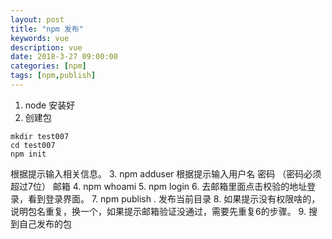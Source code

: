 ```yaml
---
layout: post
title: "npm 发布"
keywords: vue
description: vue
date: 2018-3-27 09:00:00
categories: [npm]
tags: [npm,publish]
---
```


1. node 安装好
2. 创建包
```text
mkdir test007
cd test007
npm init
```
根据提示输入相关信息。
3. npm adduser
根据提示输入用户名
密码 （密码必须超过7位）
邮箱
4. npm whoami
5. npm login
6. 去邮箱里面点击校验的地址登录，看到登录界面。
7. npm publish . 发布当前目录
8. 如果提示没有权限啥的，说明包名重复，换一个，如果提示邮箱验证没通过，需要先重复6的步骤。
9. 搜到自己发布的包



  
